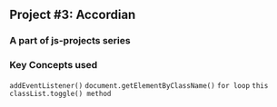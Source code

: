 ## Project #3: Accordian
### A part of js-projects series

### Key Concepts used
`addEventListener()` `document.getElementByClassName()` `for loop` `this` `classList.toggle() method`
